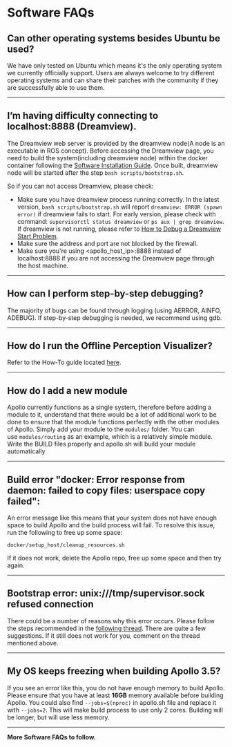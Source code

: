 # Software FAQs

## Can other operating systems besides Ubuntu be used?

We have only tested on Ubuntu which means it's the only operating system we
currently officially support. Users are always welcome to try different
operating systems and can share their patches with the community if they are
successfully able to use them.

---

## I’m having difficulty connecting to localhost:8888 (Dreamview).

The Dreamview web server is provided by the dreamview node(A node is an
executable in ROS concept). Before accessing the Dreamview page, you need to
build the system(including dreamview node) within the docker container following
the
[Software Installation Guide](../quickstart/apollo_software_installation_guide.md).
Once built, dreamview node will be started after the step
`bash scripts/bootstrap.sh`.

So if you can not access Dreamview, please check:

- Make sure you have dreamview process running correctly. In the latest version,
  `bash scripts/bootstrap.sh` will report `dreamview: ERROR (spawn error)` if
  dreamview fails to start. For early version, please check with command:
  `supervisorctl status dreamview` or `ps aux | grep dreamview`. If dreamview is
  not running, please refer to
  [How to Debug a Dreamview Start Problem](../howto/how_to_debug_dreamview_start_problem.md).
- Make sure the address and port are not blocked by the firewall.
- Make sure you're using <apollo_host_ip>:8888 instead of localhost:8888 if you
  are not accessing the Dreamview page through the host machine.

---

## How can I perform step-by-step debugging?

The majority of bugs can be found through logging (using AERROR, AINFO, ADEBUG).
If step-by-step debugging is needed, we recommend using gdb.

---

## How do I run the Offline Perception Visualizer?

Refer to the How-To guide located
[here](../howto/how_to_run_offline_perception_visualizer.md).

---

## How do I add a new module

Apollo currently functions as a single system, therefore before adding a module
to it, understand that there would be a lot of additional work to be done to
ensure that the module functions perfectly with the other modules of Apollo.
Simply add your module to the `modules/` folder. You can
use `modules/routing` as an example, which is a relatively simple module. Write
the BUILD files properly and apollo.sh will build your module automatically

---

## Build error "docker: Error response from daemon: failed to copy files: userspace copy failed":

An error message like this means that your system does not have enough space to
build Apollo and the build process will fail. To resolve this issue, run the
following to free up some space:

```
docker/setup_host/cleanup_resources.sh
```

If it does not work, delete the Apollo repo, free up some space and then try
again.

---

## Bootstrap error: unix:///tmp/supervisor.sock refused connection

There could be a number of reasons why this error occurs. Please follow the
steps recommended in the
[following thread](https://github.com/ApolloAuto/apollo/issues/5344). There are
quite a few suggestions. If it still does not work for you, comment on the
thread mentioned above.

---

## My OS keeps freezing when building Apollo 3.5?

If you see an error like this, you do not have enough memory to build Apollo.
Please ensure that you have at least **16GB** memory available before building
Apollo. You could also find `--jobs=$(nproc)` in apollo.sh file and replace it
with `--jobs=2`. This will make build process to use only 2 cores. Building will
be longer, but will use less memory.

---

**More Software FAQs to follow.**
